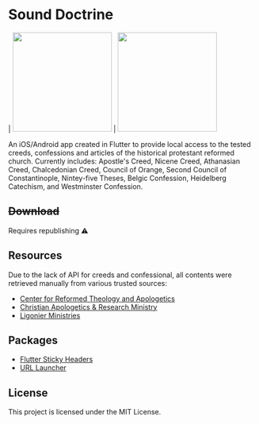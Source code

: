 # Sound Doctrine 
| <img src="https://i.imgur.com/HDivy5T.gif" width="200"/> | <img src="https://i.imgur.com/5ifxHHM.gif" width="200"/>

An iOS/Android app created in Flutter to provide local access to the tested creeds, confessions and articles of the historical protestant reformed church. Currently includes: Apostle's Creed, Nicene Creed, Athanasian Creed, Chalcedonian Creed, Council of Orange, Second Council of Constantinople, Nintey-five Theses, Belgic Confession, Heidelberg Catechism, and Westminster Confession.

## ~~Download~~
Requires republishing ⚠️

## Resources
Due to the lack of API for creeds and confessional, all contents were retrieved manually from various trusted sources:
- [Center for Reformed Theology and Apologetics](https://reformed.org)
- [Christian Apologetics & Research Ministry](https://carm.org)
- [Ligonier Ministries](https://www.ligonier.org)

## Packages
- [Flutter Sticky Headers](https://pub.dartlang.org/packages/sticky_headers)
- [URL Launcher](https://pub.dartlang.org/packages/url_launcher)

## License
This project is licensed under the MIT License.
